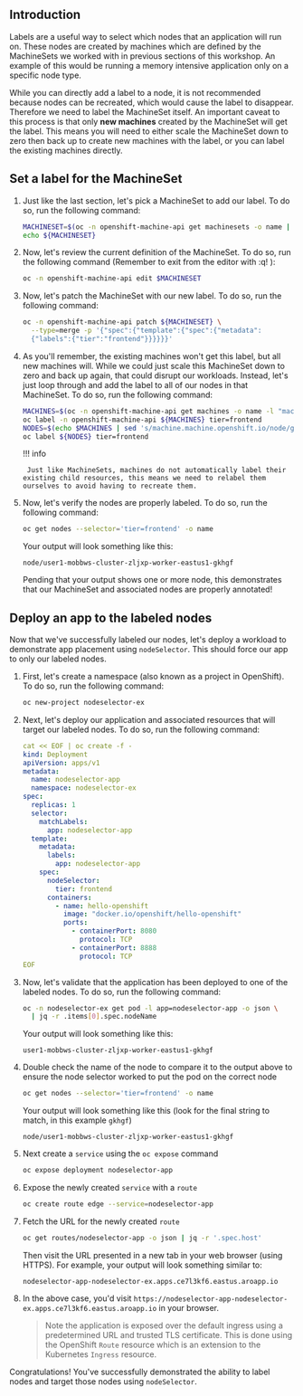 ## Introduction

Labels are a useful way to select which nodes that an application will run on. These nodes are created by machines which are defined by the MachineSets we worked with in previous sections of this workshop. An example of this would be running a memory intensive application only on a specific node type.

While you can directly add a label to a node, it is not recommended because nodes can be recreated, which would cause the label to disappear. Therefore we need to label the MachineSet itself. An important caveat to this process is that only **new machines** created by the MachineSet will get the label. This means you will need to either scale the MachineSet down to zero then back up to create new machines with the label, or you can label the existing machines directly.

## Set a label for the MachineSet

1. Just like the last section, let's pick a MachineSet to add our label. To do so, run the following command:

    ```bash
    MACHINESET=$(oc -n openshift-machine-api get machinesets -o name | head -1)
    echo ${MACHINESET}
    ```

1. Now, let's review the current definition of the MachineSet. To do so, run the following command (Remember to exit from the editor with :q! ):

    ```bash
    oc -n openshift-machine-api edit $MACHINESET
    ```

1. Now, let's patch the MachineSet with our new label. To do so, run the following command:
    ```bash
    oc -n openshift-machine-api patch ${MACHINESET} \
      --type=merge -p '{"spec":{"template":{"spec":{"metadata":
      {"labels":{"tier":"frontend"}}}}}}'
    ```

1. As you'll remember, the existing machines won't get this label, but all new machines will. While we could just scale this MachineSet down to zero and back up again, that could disrupt our workloads. Instead, let's just loop through and add the label to all of our nodes in that MachineSet. To do so, run the following command:

    ```bash
    MACHINES=$(oc -n openshift-machine-api get machines -o name -l "machine.openshift.io/cluster-api-machineset=$(echo $MACHINESET | cut -d / -f2 )" | xargs)
    oc label -n openshift-machine-api ${MACHINES} tier=frontend
    NODES=$(echo $MACHINES | sed 's/machine.machine.openshift.io/node/g')
    oc label ${NODES} tier=frontend
    ```

    !!! info

        Just like MachineSets, machines do not automatically label their existing child resources, this means we need to relabel them ourselves to avoid having to recreate them.

1. Now, let's verify the nodes are properly labeled. To do so, run the following command:

    ```bash
    oc get nodes --selector='tier=frontend' -o name
    ```

    Your output will look something like this:

    ```{.text .no-copy}
    node/user1-mobbws-cluster-zljxp-worker-eastus1-gkhgf
    ```

    Pending that your output shows one or more node, this demonstrates that our MachineSet and associated nodes are properly annotated!

## Deploy an app to the labeled nodes

Now that we've successfully labeled our nodes, let's deploy a workload to demonstrate app placement using `nodeSelector`. This should force our app to only our labeled nodes.

1. First, let's create a namespace (also known as a project in OpenShift). To do so, run the following command:

    ```bash
    oc new-project nodeselector-ex
    ```

1. Next, let's deploy our application and associated resources that will target our labeled nodes. To do so, run the following command:

    ```yaml
    cat << EOF | oc create -f -
    kind: Deployment
    apiVersion: apps/v1
    metadata:
      name: nodeselector-app
      namespace: nodeselector-ex
    spec:
      replicas: 1
      selector:
        matchLabels:
          app: nodeselector-app
      template:
        metadata:
          labels:
            app: nodeselector-app
        spec:
          nodeSelector:
            tier: frontend
          containers:
            - name: hello-openshift
              image: "docker.io/openshift/hello-openshift"
              ports:
                - containerPort: 8080
                  protocol: TCP
                - containerPort: 8888
                  protocol: TCP
    EOF
    ```

1. Now, let's validate that the application has been deployed to one of the labeled nodes. To do so, run the following command:

    ```bash
    oc -n nodeselector-ex get pod -l app=nodeselector-app -o json \
      | jq -r .items[0].spec.nodeName
    ```

    Your output will look something like this:

    ```{.text .no-copy}
    user1-mobbws-cluster-zljxp-worker-eastus1-gkhgf
    ```

1. Double check the name of the node to compare it to the output above to ensure the node selector worked to put the pod on the correct node

    ```bash
    oc get nodes --selector='tier=frontend' -o name
    ```

    Your output will look something like this (look for the final string to match, in this example `gkhgf`)

    ```{.text .no-copy}
    node/user1-mobbws-cluster-zljxp-worker-eastus1-gkhgf
    ```


1. Next create a `service` using the `oc expose` command

    ```bash
    oc expose deployment nodeselector-app
    ```

1. Expose the newly created `service` with a `route`

    ```bash
    oc create route edge --service=nodeselector-app
    ```

1.  Fetch the URL for the newly created `route`

    ```bash
    oc get routes/nodeselector-app -o json | jq -r '.spec.host'
    ```

    Then visit the URL presented in a new tab in your web browser (using HTTPS). For example, your output will look something similar to:

    ```{.text .no-copy}
    nodeselector-app-nodeselector-ex.apps.ce7l3kf6.eastus.aroapp.io
    ```

1. In the above case, you'd visit `https://nodeselector-app-nodeselector-ex.apps.ce7l3kf6.eastus.aroapp.io` in your browser.

    > Note the application is exposed over the default ingress using a predetermined URL and trusted TLS certificate. This is done using the OpenShift `Route` resource which is an extension to the Kubernetes `Ingress` resource.

Congratulations! You've successfully demonstrated the ability to label nodes and target those nodes using `nodeSelector`.
